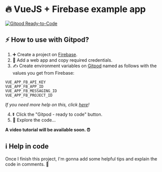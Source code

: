 # 🔥 VueJS + Firebase example app
[![Gitpod Ready-to-Code](https://img.shields.io/badge/Gitpod-ready--to--code-blue?logo=gitpod)](https://gitpod.io/#https://github.com/deinadmin/vuejs-firebase-example)



## ⚡️ How to use with Gitpod?

1. ➕ Create a project on [Firebase](https://firebase.google.com).
2. 🌟 Add a web app and copy required credentials.
3. ✍️ Create environment variables on [Gitpod](https://gitpod.io/variables) named as follows with the values you get from Firebase:
```
VUE_APP_FB_API_KEY
VUE_APP_FB_APP_ID
VUE_APP_FB_MESSAGING_ID
VUE_APP_FB_PROJECT_ID
```
*If you need more help on this, click [here](https://www.craft.do/s/VSYQBdEsXTr6RO)!*

4. ⏬ Click the "Gitpod - ready to code" button.
5. 💫 Explore the code...


**A video tutorial will be available soon. ⏰**


## ℹ️ Help in code

Once I finish this project, I'm gonna add some helpful tips and explain the code in comments. 🙂
